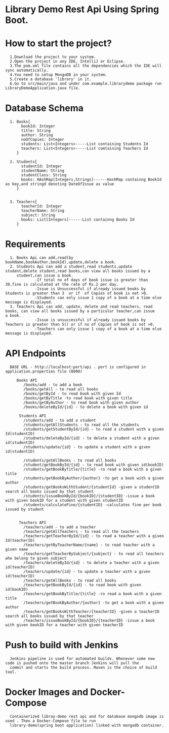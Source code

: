 # Library Demo Rest Api Using Spring Boot.

# How to start the project?
      1.Download the project to your system.
      2.Open the project in any IDE, IntelliJ or Eclipse.
      3.The pom.xml file contains all the dependencies which the IDE will sync automatically.
      4.You need to setup MongoDB in your system.
      5.Create a database 'library' in it.
      6.Go to src/main/java and under com.example.librarydemo package run LibraryDemoApplication.java file.
 
# Database Schema
      1. Books{
           bookId: Integer
           title: String
           author: String
           noOfCopies: Integer
           students: List<Integers>-----List containing Students Id 
           teachers: List<Integers>-----List comtaining Teachers Id   
         }
        
      2. Students{
           studentId: Integer
           studentName: String
           studentClass: String
           books: HAshMap[Integers,Strings]------HashMap containng BookId as key,and stringd denoting DateOfIssue as value       
         }  
         
       
      3. Teachers{
           teacherId: Integer
           teacherName: String
           subject: String
           books: List[Integers]------List containng Books Id        
         }    
     
# Requirements
      1. Books Api can add,read(by bookName,bookAuthor,bookId),update,delete a book.
      2. Students Api can add a student,read students,update student,delete student,read books,can view all books issued by a     
         student,can issue a book.
                 -If total no of days of book issue is greater than 30,fine is calculated at the rate of Rs.2 per day.
                 -Issue is Unsuccessful if already issued books by Students is greater than 3  or if  of Copies of book is not >0.
                 -Students can only issue 1 copy of a book at a time else message is displayed.
      3. Teachers Api can add, update, delete and read teachers, read books, can view all books issued by a particular teacher,can issue          a book.
                 -Issue is unsuccessful if already issued books by Teachers is greater than 5() or if no of Copies of book is not >0.
                 -Teachers can only issue 1 copy of a book at a time else message is displayed.
                 
                     
                     
                     
     
# API Endpoints
      BASE URL - http://localhost:port/api . port is configured in application.properties file (8090)

         Books API
            /books/add - to add a book
            /books/getAll - to read all books
            /books/getById - to read book with given Id
            /books/getByTitle -to read book with given title
            /books/getByAuthor - to read book with given author
            /books/deleteById/{id} - to delete a book with given id
           
          Students API
            /students/add - to add a student
            /students/getAllStudents - to read all the students
            /students/getStudentById/{id} - to read a student with a given Id(studentID)
            /studnets/deleteById/{id} - to delete a student with a given id(studentID)
            /students/update/{id} - to update a student with a given id(studentID)
            
            /students/getAllBooks - to read all books
            /student/getBookById/{id} - to read book with given id(bookID)
            /students/getBookByTitle/{title} -ro read a book with a given title
            /students/getBookByAuthor/{author} -to get a book with a given author
            /students/getBooksWithStudent/{studentId} -given a studentID search all books issued by that student
            /students/issueBookById/{bookID}/{studentID} -issue a book with given bookID for a student with given studentID
            /students/calculateFine/{studentID} -calculates fine per book issued by student
            
            
          Teachers API
            /teachers/add - to add a teacher
            /teachers/getAllTeachers - to read all the teachers
            /teachers/getTeacherById/{id} - to read a teacher with a given Id(teacherID)
            /teachers/getByTeacherName/{name} - to read teacher with a given name
            /teachers/getTeacherBySubject/{subject} - to read all teachers who belong to given subject 
            /teachers/deleteById/{id} - to delete a teacher with a given id(teacherID)
            /teachers/update/{id} - to update a teacher with a given id(teacherID)
            /teachers/getAllBooks - to read all books
            /teachers/getBookById/{id} - to read book with given id(bookID)
            /teachers/getBookByTitle/{title} -ro read a book with a given title
            /teachers/getBookByAuthor/{author} -to get a book with a given author
            /teachers/getBooksWithTeacher/{teacherID} -given a teacherID search all books issued by that teacher
            /teachers/issueBookById/{bookID}/{teacherID} -issue a book with given bookID for a teacher with given teacherID


# Push to build with Jenkins
      Jenkins pipeline is used for automated builds. Whenever some new code is pushed onto the master branch Jenkins will pull the  
      commit and starts the build process. Maven is the choice of build tool.
      
# Docker Images and Docker-Compose
      Containerized libray-demo rest api and for database mongodb image is used . Then a Docker-Compose file to run  
      library-demo(spring boot application) linked with mongodb container.
